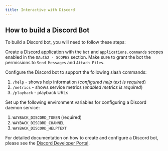 ```yaml
---
title: Interactive with Discord
---
```


## How to build a Discord Bot

To build a Discord bot, you will need to follow these steps:

Create a [Discord application](https://discord.com/developers/applications) with the `bot` and `applications.commands` scopes enabled in the `OAuth2 - SCOPES` section. Make sure to grant the bot the permissions to `Send Messages` and `Attach Files`.

Configure the Discord bot to support the following slash commands:

1. `/help` - shows help information (*configured help text is required*)
2. `/metrics` - shows service metrics (*enabled metrics is required*)
3. `/playback` - playback URLs

Set up the following environment variables for configuring a Discord daemon service:

1. `WAYBACK_DISCORD_TOKEN` (required)
2. `WAYBACK_DISCORD_CHANNEL`
3. `WAYBACK_DISCORD_HELPTEXT`

For detailed documentation on how to create and configure a Discord bot, please see the [Discord Developer Portal](https://discord.com/developers/docs/intro).
